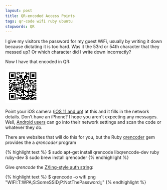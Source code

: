 ```yaml
---
layout: post
title: QR-encoded Access Points
tags: qr-code wifi ruby ubuntu
stopwords: QR
---
```


I give my visitors the password for my guest WiFi, usually by writing
it down because dictating it is too hard. Was it the 53rd or 54th character
that they messed up? Or which character did I write down incorrectly?

Now I have that encoded in QR:

![WiFi QR code](/images/wifi-qr-code.png)

Point your iOS camera ([iOS 11 and up](https://developer.apple.com/videos/play/tech-talks/206/)) at this and it fills in the network details. Don't have
an iPhone? I hope you aren't expecting any messages. Well, [Android users](https://android.gadgethacks.com/how-to/easily-share-your-wi-fi-password-with-qr-code-your-android-phone-0183483/)
can go into their network settings and scan the code or whatever they do.

There are websites that will do this for you, but the Ruby [qrencoder](https://rubygems.org/gems/qrencoder/versions/1.4.1)
gem provides the a *qrencoder* program

{% highlight text %}
$ sudo apt-get install qrencode libqrencode-dev ruby ruby-dev
$ sudo brew install qrencoder
{% endhighlight %}

Give *qrencode* the [ZXing-style auth string](https://github.com/zxing/zxing/wiki/Barcode-Contents#wifi-network-config-android):

{% highlight text %}
$ qrencode -o wifi.png "WIFI:T:WPA;S:SomeSSID;P:NotThePassword;;"
{% endhighlight %}
